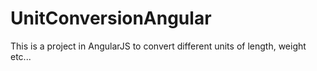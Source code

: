 # UnitConversionAngular
This is a project in AngularJS to convert different units of length, weight etc...

